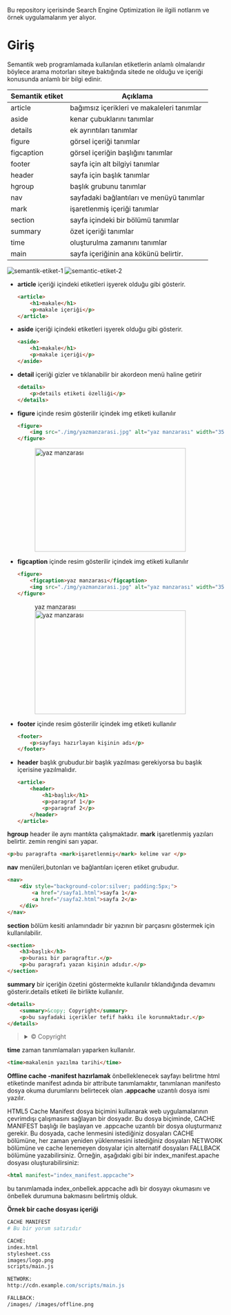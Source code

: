 Bu repository içerisinde Search Engine Optimization ile ilgili notlarım ve örnek uygulamalarım yer alıyor.

# Giriş
Semantik web programlamada kullanılan etiketlerin anlamlı olmalarıdır böylece arama motorları siteye baktığında sitede ne olduğu ve içeriği konusunda anlamlı bir bilgi edinir.

|Semantik etiket| Açıklama|
|---|---|
|article|bağımsız içerikleri ve makaleleri tanımlar|
|aside|kenar çubuklarını tanımlar|
|details|ek ayrıntıları tanımlar|
|figure|görsel içeriği tanımlar|
|figcaption|görsel içeriğin başlığını tanımlar|
|footer|sayfa için alt bilgiyi tanımlar|
|header|sayfa için başlık tanımlar|
|hgroup|başlık grubunu tanımlar|
|nav|sayfadaki bağlantıları ve menüyü tanımlar|
|mark|işaretlenmiş içeriği tanımlar|
|section|sayfa içindeki bir bölümü tanımlar|
|summary|özet içeriği tanımlar|
|time|oluşturulma zamanını tanımlar|
|main|sayfa içeriğinin ana kökünü belirtir.|

![semantik-etiket-1](./img/semantic-etiketler-1.jpg)
![semantic-etiket-2](./img/semantic-etiketler-2.jpg)

- **article**
    içeriği içindeki etiketleri işyerek olduğu gibi gösterir.
    ```html
    <article>
        <h1>makale</h1>
        <p>makale içeriği</p>
    </article>
    ```
- **aside**
    içeriği içindeki etiketleri işyerek olduğu gibi gösterir.
    ```html
    <aside>
        <h1>makale</h1>
        <p>makale içeriği</p>
    </aside>
    ```
- **detail**
    içeriği gizler ve tıklanabilir bir akordeon menü haline getirir
    ```html
    <details>
        <p>details etiketi özelliği</p>
    </details>
    ```
- **figure**
    içinde resim gösterilir içindek img etiketi kullanılır
    ```html
    <figure>
        <img src="./img/yazmanzarasi.jpg" alt="yaz manzarası" width="350px" height="240px">
    </figure>
    ```
    <figure>
        <img src="./img/yazmanzarasi.jpg" alt="yaz manzarası" width="350px" height="240px">
    </figure>
- **figcaption**
    içinde resim gösterilir içindek img etiketi kullanılır
    ```html
    <figure>
        <figcaption>yaz manzarası</figcaption>
        <img src="./img/yazmanzarasi.jpg" alt="yaz manzarası" width="350px" height="240px">
    </figure>
    ```
    <figure>
        <figcaption>yaz manzarası</figcaption>
        <img src="./img/yazmanzarasi.jpg" alt="yaz manzarası" width="350px" height="240px">
    </figure>
- **footer**
    içinde resim gösterilir içindek img etiketi kullanılır
    ```html
    <footer>
        <p>sayfayı hazırlayan kişinin adı</p>
    </footer>
    ```
- **header**
    başlık grubudur.bir başlık yazılması gerekiyorsa bu başlık içerisine yazılmalıdır.
    ```html
    <article>
        <header>
            <h1>başlık</h1>
            <p>paragraf 1</p>
            <p>paragraf 2</p>
        </header>
    </article>
    ```
**hgroup**
    header ile aynı mantıkta çalışmaktadır.
**mark**
    işaretlenmiş yazıları belirtir.
    zemin rengini sarı yapar.
```html
<p>bu paragrafta <mark>işaretlenmiş</mark> kelime var </p>
```
**nav**
    menüleri,butonları ve bağlantıları içeren etiket grubudur.
```html
<nav>
    <div style="background-color:silver; padding:5px;">
        <a href="/sayfa1.html">sayfa 1</a>
        <a href="/sayfa2.html">sayfa 2</a>
    </div>
</nav>
```
**section**
    bölüm kesiti anlamındadır bir yazının bir parçasını göstermek için kullanılabilir.
```html
<section>
    <h3>başlık</h3>
    <p>burası bir paragraftır.</p>
    <p>bu paragrafı yazan kişinin adıdır.</p>
</section>
```
**summary**
bir içeriğin özetini göstermekte kullanılır tıklandığında devamını gösterir.details etiketi ile birlikte kullanılır.
```html
<details>
    <summary>&copy; Copyright</summary>
    <p>bu sayfadaki içerikler tefif hakkı ile korunmaktadır.</p>
</details>
```
> <details><summary>&copy; Copyright</summary><p>bu sayfadaki içerikler tefif hakkı ile korunmaktadır.</p> </details>

**time**
    zaman tanımlamaları yaparken kullanılır.
```html
<time>makalenin yazılma tarihi</time>
```

**Offline cache -manifest hazırlamak**
önbelleklenecek sayfayı belirtme
html etiketinde manifest adında bir attribute tanımlamaktır, tanımlanan manifesto dosya okuma durumlarını belirtecek olan **.appcache** uzantılı dosya ismi yazılır.

HTML5 Cache Manifest dosya biçimini kullanarak web uygulamalarının çevrimdışı çalışmasını sağlayan bir dosyadır.
Bu dosya biçiminde, CACHE MANIFEST başlığı ile başlayan ve .appcache uzantılı bir dosya oluşturmanız gerekir.
Bu dosyada, cache lenmesini istediğiniz dosyaları CACHE bölümüne, her zaman yeniden yüklenmesini istediğiniz dosyaları NETWORK bölümüne ve cache lenemeyen dosyalar için alternatif dosyaları FALLBACK bölümüne yazabilirsiniz.
Örneğin, aşağıdaki gibi bir index_manifest.apache dosyası oluşturabilirsiniz:
```html
<html manifest="index_manifest.appcache">
```
bu tanımlamada index_onbellek.appcache adlı bir dosyayı okumasını ve önbellek durumuna bakmasını belirtmiş olduk.

**Örnek bir cache dosyası içeriği**
```apache
CACHE MANIFEST
# Bu bir yorum satırıdır

CACHE:
index.html
stylesheet.css
images/logo.png
scripts/main.js

NETWORK:
http://cdn.example.com/scripts/main.js

FALLBACK:
/images/ /images/offline.png

```